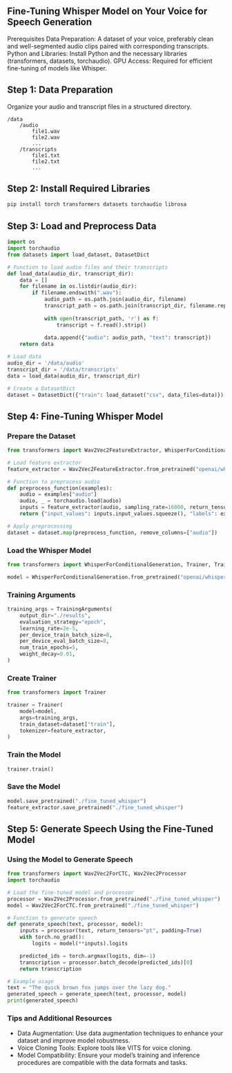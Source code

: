 ## Fine-Tuning Whisper Model on Your Voice for Speech Generation
Prerequisites
Data Preparation: A dataset of your voice, preferably clean and well-segmented audio clips paired with corresponding transcripts.
Python and Libraries: Install Python and the necessary libraries (transformers, datasets, torchaudio).
GPU Access: Required for efficient fine-tuning of models like Whisper.
## Step 1: Data Preparation
Organize your audio and transcript files in a structured directory.
``` plantext
/data
    /audio
        file1.wav
        file2.wav
        ...
    /transcripts
        file1.txt
        file2.txt
        ...
```
## Step 2: Install Required Libraries
``` bash
pip install torch transformers datasets torchaudio librosa
```
## Step 3: Load and Preprocess Data
``` python
import os
import torchaudio
from datasets import load_dataset, DatasetDict

# Function to load audio files and their transcripts
def load_data(audio_dir, transcript_dir):
    data = []
    for filename in os.listdir(audio_dir):
        if filename.endswith(".wav"):
            audio_path = os.path.join(audio_dir, filename)
            transcript_path = os.path.join(transcript_dir, filename.replace(".wav", ".txt"))
            
            with open(transcript_path, 'r') as f:
                transcript = f.read().strip()
            
            data.append({"audio": audio_path, "text": transcript})
    return data

# Load data
audio_dir = '/data/audio'
transcript_dir = '/data/transcripts'
data = load_data(audio_dir, transcript_dir)

# Create a DatasetDict
dataset = DatasetDict({"train": load_dataset("csv", data_files=data)})
```
## Step 4: Fine-Tuning Whisper Model
### Prepare the Dataset
``` python
from transformers import Wav2Vec2FeatureExtractor, WhisperForConditionalGeneration

# Load feature extractor
feature_extractor = Wav2Vec2FeatureExtractor.from_pretrained("openai/whisper-base")

# Function to preprocess audio
def preprocess_function(examples):
    audio = examples["audio"]
    audio, _ = torchaudio.load(audio)
    inputs = feature_extractor(audio, sampling_rate=16000, return_tensors="pt", padding=True)
    return {"input_values": inputs.input_values.squeeze(), "labels": examples["text"]}

# Apply preprocessing
dataset = dataset.map(preprocess_function, remove_columns=["audio"])
```
### Load the Whisper Model
``` python
from transformers import WhisperForConditionalGeneration, Trainer, TrainingArguments

model = WhisperForConditionalGeneration.from_pretrained("openai/whisper-base")
```
### Training Arguments
``` python
training_args = TrainingArguments(
    output_dir="./results",
    evaluation_strategy="epoch",
    learning_rate=2e-5,
    per_device_train_batch_size=8,
    per_device_eval_batch_size=8,
    num_train_epochs=5,
    weight_decay=0.01,
)
```
### Create Trainer
``` python
from transformers import Trainer

trainer = Trainer(
    model=model,
    args=training_args,
    train_dataset=dataset["train"],
    tokenizer=feature_extractor,
)
```
### Train the Model
``` python
trainer.train()
```
### Save the Model
``` python 
model.save_pretrained("./fine_tuned_whisper")
feature_extractor.save_pretrained("./fine_tuned_whisper")

```
## Step 5: Generate Speech Using the Fine-Tuned Model
### Using the Model to Generate Speech
``` python
from transformers import Wav2Vec2ForCTC, Wav2Vec2Processor
import torchaudio

# Load the fine-tuned model and processor
processor = Wav2Vec2Processor.from_pretrained("./fine_tuned_whisper")
model = Wav2Vec2ForCTC.from_pretrained("./fine_tuned_whisper")

# Function to generate speech
def generate_speech(text, processor, model):
    inputs = processor(text, return_tensors="pt", padding=True)
    with torch.no_grad():
        logits = model(**inputs).logits

    predicted_ids = torch.argmax(logits, dim=-1)
    transcription = processor.batch_decode(predicted_ids)[0]
    return transcription

# Example usage
text = "The quick brown fox jumps over the lazy dog."
generated_speech = generate_speech(text, processor, model)
print(generated_speech)
```
### Tips and Additional Resources
- Data Augmentation: Use data augmentation techniques to enhance your dataset and improve model robustness.
- Voice Cloning Tools: Explore tools like VITS for voice cloning.
- Model Compatibility: Ensure your model’s training and inference procedures are compatible with the data formats and tasks.
